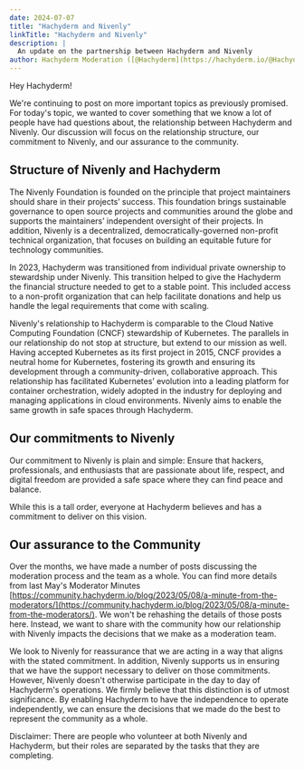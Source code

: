 ```yaml
---
date: 2024-07-07
title: "Hachyderm and Nivenly"
linkTitle: "Hachyderm and Nivenly"
description: |
  An update on the partnership between Hachyderm and Nivenly
author: Hachyderm Moderation ([@Hachyderm](https://hachyderm.io/@Hachyderm))
---
```


Hey Hachyderm!

We're continuing to post on more important topics as previously promised. For today's topic, we wanted to cover something that we know a lot of people have had questions about,
the relationship between Hachyderm and Nivenly. Our discussion will focus on the relationship structure, our commitment to Nivenly, and our assurance to the community.

## Structure of Nivenly and Hachyderm
The Nivenly Foundation is founded on the principle that project maintainers should share in their projects’ success. This foundation brings sustainable governance to open source projects and communities around the globe and supports the maintainers’ independent oversight of their projects. In addition, Nivenly is a decentralized, democratically-governed non-profit technical organization, that focuses on building an equitable future for technology communities.

In 2023, Hachyderm was transitioned from individual private ownership to stewardship under Nivenly. This transition helped to give the Hachyderm the financial structure needed to get to a stable point. This included access to a non-profit organization that can help facilitate donations and help us handle the legal requirements that come with scaling.

Nivenly's relationship to Hachyderm is comparable to the Cloud Native Computing Foundation (CNCF) stewardship of Kubernetes. The parallels in our relationship do not stop at structure, but extend to our mission as well. Having accepted Kubernetes as its first project in 2015, CNCF provides a neutral home for Kubernetes, fostering its growth and ensuring its development through a community-driven, collaborative approach. This relationship has facilitated Kubernetes’ evolution into a leading platform for container orchestration, widely adopted in the industry for deploying and managing applications in cloud environments. Nivenly aims to enable the same growth in safe spaces through Hachyderm.

## Our commitments to Nivenly
Our commitment to Nivenly is plain and simple: Ensure that hackers, professionals, and enthusiasts that are passionate about life, respect, and digital freedom are provided a safe space where they can find peace and balance.

While this is a tall order, everyone at Hachyderm believes and has a commitment to deliver on this vision.

## Our assurance to the Community
Over the months, we have made a number of posts discussing the moderation process and the team as a whole. You can find more details from
last May's Moderator Minutes [https://community.hachyderm.io/blog/2023/05/08/a-minute-from-the-moderators/](https://community.hachyderm.io/blog/2023/05/08/a-minute-from-the-moderators/).
We won't be rehashing the details of those posts here. Instead, we want to share with the community how our relationship with Nivenly impacts the decisions that we make as a moderation team.

We look to Nivenly for reassurance that we are acting in a way that aligns with the stated commitment. In addition, Nivenly supports us in ensuring that we have the support necessary to deliver on those commitments. However, Nivenly doesn't otherwise participate in the day to day of Hachyderm's operations. We firmly believe that this distinction is of utmost significance. By enabling Hachyderm to have the independence to operate independently, we can ensure the decisions that we made do the best to represent the community as a whole.  

Disclaimer: There are people who volunteer at both Nivenly and Hachyderm, but their roles are separated by the tasks that they are completing.
